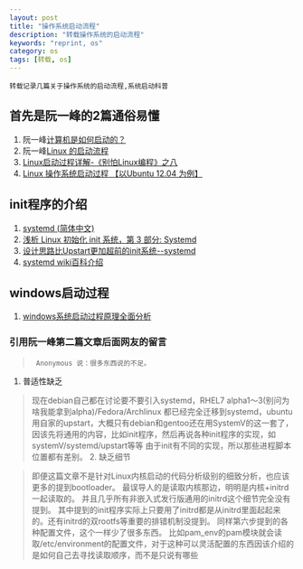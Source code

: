 ```yaml
---
layout: post
title: "操作系统启动流程"
description: "转载操作系统的启动流程"
keywords: "reprint, os"
category: os
tags: [转载, os]
---
```


	转载记录几篇关于操作系统的启动流程,系统启动科普
## 首先是阮一峰的2篇通俗易懂
1. 阮一峰[计算机是如何启动的？](http://www.ruanyifeng.com/blog/2013/02/booting.html)
2. 阮一峰[Linux 的启动流程](http://www.ruanyifeng.com/blog/2013/08/linux_boot_process.html)
3. [Linux启动过程详解-《别怕Linux编程》之八](http://roclinux.cn/?p=1301)
4. [Linux 操作系统启动过程 【以Ubuntu 12.04 为例】](http://blog.csdn.net/jandunlab/article/details/11899379)

## init程序的介绍
1. [systemd (简体中文)](https://wiki.archlinux.org/index.php/systemd_(%E7%AE%80%E4%BD%93%E4%B8%AD%E6%96%87))
2. [浅析 Linux 初始化 init 系统，第 3 部分: Systemd](http://www.ibm.com/developerworks/cn/linux/1407_liuming_init3/index.html#ibm-pcon)
3. [设计思路比Upstart更加超前的init系统--systemd](https://linuxtoy.org/archives/more-than-upstart-systemd.html)
4. [systemd wiki百科介绍](http://zh.wikipedia.org/wiki/Systemd)

## windows启动过程
1. [windows系统启动过程原理全面分析](http://blog.csdn.net/trypsin/article/details/4466373)

### 引用阮一峰第二篇文章后面网友的留言
	
>      Anonymous 说：很多东西说的不足。
   
   1. 普适性缺乏
>现在debian自己都在讨论要不要引入systemd，RHEL7 alpha1～3(别问为啥我能拿到alpha)/Fedora/Archlinux
都已经完全迁移到systemd，ubuntu用自家的upstart，大概只有debian和gentoo还在用SystemV的这一套了，
因该先将通用的内容，比如init程序，然后再说各种init程序的实现，如systemV/systemd/upstart等等
由于init有不同的实现，所以那些进程脚本位置都有差别。
  >2. 缺乏细节

>即便这篇文章不是针对Linux内核启动的代码分析级别的细致分析，也应该更多的提到bootloader。
最误导人的是读取内核那边，明明是内核+initrd一起读取的。
并且几乎所有非嵌入式发行版通用的initrd这个细节完全没有提到。
其中提到的init程序实际上只要用了initrd都是从initrd里面起起来的。还有initrd的双rootfs等重要的排错机制没提到。
同样第六步提到的各种配置文件，这个一样少了很多东西。
比如pam_env的pam模块就会读取/etc/environment的配置文件，对于这种可以灵活配置的东西因该介绍的是如何自己去寻找读取顺序，而不是只说有哪些